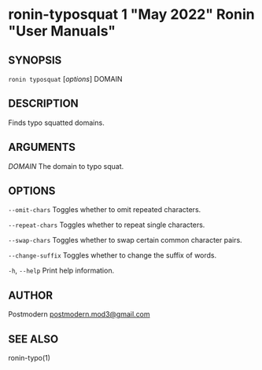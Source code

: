 # ronin-typosquat 1 "May 2022" Ronin "User Manuals"

## SYNOPSIS

`ronin typosquat` [*options*] DOMAIN

## DESCRIPTION

Finds typo squatted domains.

## ARGUMENTS

*DOMAIN*
  The domain to typo squat.

## OPTIONS

`--omit-chars`
  Toggles whether to omit repeated characters.

`--repeat-chars`
  Toggles whether to repeat single characters.

`--swap-chars`
  Toggles whether to swap certain common character pairs.

`--change-suffix`
  Toggles whether to change the suffix of words.

`-h`, `--help`
  Print help information.

## AUTHOR

Postmodern <postmodern.mod3@gmail.com>

## SEE ALSO

ronin-typo(1)
